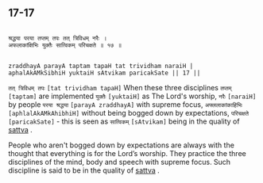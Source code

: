 ## 17-17


```shloka-sa

श्रद्धया परया तप्तम् तपः तत् त्रिविधम् नरैः ।
अफलाकांक्षिभिः युक्तैः सात्विकम् परिचक्षते ॥ १७ ॥

```
```shloka-sa-hk

zraddhayA parayA taptam tapaH tat trividham naraiH |
aphalAkAMkSibhiH yuktaiH sAtvikam paricakSate || 17 ||

```
`तत् त्रिविधम् तपः` `[tat trividham tapaH]` When these three disciplines `तप्तम्` `[taptam]` are implemented `युक्तैः` `[yuktaiH]` as The Lord's worship, `नरैः` `[naraiH]` by people `परया श्रद्धया` `[parayA zraddhayA]` with supreme focus, `अफ्ललाकांकाहिभिः` `[aphlalAkAMkAhibhiH]` without being bogged down by expectations, `परिचक्षते` `[paricakSate]` - this is seen as `सात्विकम्` `[sAtvikam]` being in the quality of 
[sattva](14-6.md#sattva)
.

People who aren't bogged down by expectations are always with the thought that everything is for the Lord’s worship. They practice the three disciplines of the mind, body and speech with supreme focus. Such discipline is said to be in the quality of 
[sattva](14-6.md#sattva)
.



